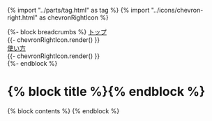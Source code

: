 {% import "../parts/tag.html" as tag %}
{% import "../icons/chevron-right.html" as chevronRightIcon %}

<nav class="breadcrumbs">
  {%- block breadcrumbs %}
    <a href="/">トップ</a>
    <div class="icon">{{- chevronRightIcon.render() }}</div>
    <a href="/chapter2/2-1.html">使い方</a>
    <div class="icon">{{- chevronRightIcon.render() }}</div>
  {%- endblock %}
</nav>

<h1 class="text-2xl font-bold">
  {% block title %}{% endblock %}
</h1>

{% block contents %}
{% endblock %}
